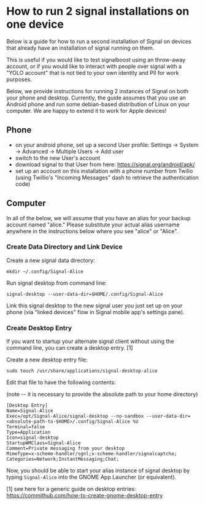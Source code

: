 # How to run 2 signal installations on one device

Below is a guide for how to run a second installation of Signal on devices that already have an installation of signal running on them.

This is useful if you would like to test signalboost using an throw-away account, or if you would like to interact with people over signal with a "YOLO account" that is not tied to your own identity and PII for work purposes.

Below, we provide instructions for running 2 instances of Signal on both your phone and desktop. Currently, the guide assumes that you use an Android phone and run some debian-based distribution of Linux on your computer. We are happy to extend it to work for Apple devices!

## Phone

- on your android phone, set up a second User profile: Settings -> System -> Advanced -> Multiple Users -> Add user
- switch to the new User's account
- download signal to that User from here: https://signal.org/android/apk/
- set up an account on this installation with a phone number from Twilio (using Twillio's "Incoming Messages" dash to retrieve the authentication code)

## Computer

In all of the below, we will assume that you have an alias for your backup account named "alice." Please substitute your actual alias username anywhere in the instructions below where you see "alice" or "Alice".

### Create Data Directory and Link Device

Create a new signal data directory:

``` shell
mkdir ~/.config/Signal-Alice
```

Run signal desktop from command line:

``` shell
signal-desktop --user-data-dir=$HOME/.config/Signal-Alice

```

Link this signal desktop to the new signal user you just set up on your phone (via "linked devices" flow in Signal mobile app's settings pane).

### Create Desktop Entry

If you want to startup your alternate signal client without using the command line, you can create a desktop entry. [1]

Create a new desktop entry file:

``` shell
sudo touch /usr/share/applications/signal-desktop-alice
```

Edit that file to have the following contents:

(note -- it is necessary to provide the absolute path to your home directory)

```
[Desktop Entry]
Name=Signal-Alice
Exec=/opt/Signal-Alice/signal-desktop --no-sandbox --user-data-dir=<absolute-path-to-$HOME>/.config/Signal-Alice %U
Terminal=false
Type=Application
Icon=signal-desktop
StartupWMClass=Signal-Alice
Comment=Private messaging from your desktop
MimeType=x-scheme-handler/sgnl;x-scheme-handler/signalcaptcha;
Categories=Network;InstantMessaging;Chat;
```

Now, you should be able to start your alias instance of signal desktop by typing `Signal-Alice` into the GNOME App Launcher (or equivalent).

[1] see here for a generic guide on desktop entries: https://commithub.com/how-to-create-gnome-desktop-entry
